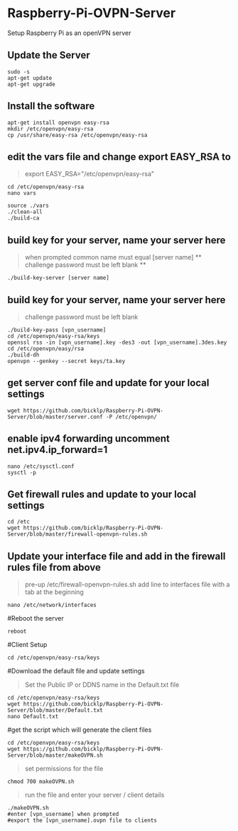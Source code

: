 # Raspberry-Pi-OVPN-Server
Setup Raspberry Pi as an openVPN server

## Update the Server
```
sudo -s
apt-get update
apt-get upgrade
```

## Install the software
```
apt-get install openvpn easy-rsa
mkdir /etc/openvpn/easy-rsa
cp /usr/share/easy-rsa /etc/openvpn/easy-rsa
```

## edit the vars file and change export EASY_RSA to 
>export EASY_RSA="/etc/openvpn/easy-rsa"
```
cd /etc/openvpn/easy-rsa
nano vars
```

```
source ./vars
./clean-all
./build-ca
```
## build key for your server, name your server here
>when prompted common name must equal [server name] **
>challenge password must be left blank **
```
./build-key-server [server name]
```


## build key for your server, name your server here
>challenge password must be left blank
```
./build-key-pass [vpn_username]
cd /etc/openvpn/easy-rsa/keys
openssl rss -in [vpn_username].key -des3 -out [vpn_username].3des.key
cd /etc/openvpn/easy/rsa
./build-dh
openvpn --genkey --secret keys/ta.key
```
## get server conf file and update for your local settings
```
wget https://github.com/bicklp/Raspberry-Pi-OVPN-Server/blob/master/server.conf -P /etc/openvpn/
```
## enable ipv4 forwarding uncomment net.ipv4.ip_forward=1
```
nano /etc/sysctl.conf
sysctl -p
```
## Get firewall rules and update to your local settings
```
cd /etc
wget https://github.com/bicklp/Raspberry-Pi-OVPN-Server/blob/master/firewall-openvpn-rules.sh
```


## Update your interface file and add in the firewall rules file from above
>pre-up /etc/firewall-openvpn-rules.sh
>add line to interfaces file with a tab at the beginning
```
nano /etc/network/interfaces
```
#Reboot the server
```
reboot
```

#Client Setup


```
cd /etc/openvpn/easy-rsa/keys
```
#Download the default file and update settings
>Set the Public IP or DDNS name in the Default.txt file
```
cd /etc/openvpn/easy-rsa/keys
wget https://github.com/bicklp/Raspberry-Pi-OVPN-Server/blob/master/Default.txt
nano Default.txt
```

#get the script which will generate the client files
```
cd /etc/openvpn/easy-rsa/keys
wget https://github.com/bicklp/Raspberry-Pi-OVPN-Server/blob/master/makeOVPN.sh
```
>set permissions for the file
```
chmod 700 makeOVPN.sh
```
>run the file and enter your server / client details
```
./makeOVPN.sh
#enter [vpn_username] when prompted
#export the [vpn_username].ovpn file to clients
```



